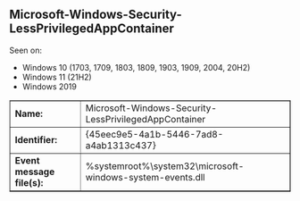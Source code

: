 ## Microsoft-Windows-Security-LessPrivilegedAppContainer

Seen on:
* Windows 10 (1703, 1709, 1803, 1809, 1903, 1909, 2004, 20H2)
* Windows 11 (21H2)
* Windows 2019

<table border="1" class="docutils">
  <tbody>
    <tr>
      <td><b>Name:</b></td>
      <td>Microsoft-Windows-Security-LessPrivilegedAppContainer</td>
    </tr>
    <tr>
      <td><b>Identifier:</b></td>
      <td>{45eec9e5-4a1b-5446-7ad8-a4ab1313c437}</td>
    </tr>
    <tr>
      <td><b>Event message file(s):</b></td>
      <td>%systemroot%\system32\microsoft-windows-system-events.dll</td>
    </tr>
  </tbody>
</table>

&nbsp;

